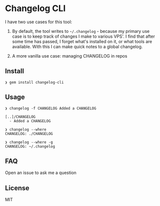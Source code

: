 # Changelog CLI

I have two use cases for this tool:

1. By default, the tool writes to `~/.changelog` - because my primary use case is to keep track of changes I make to various VPS'. I find that after some time has passed, I forget what's installed on it, or what tools are available. With this I can make quick notes to a global changelog.

2. A more vanilla use case: managing CHANGELOG in repos

## Install

```
❯ gem install changelog-cli
```

## Usage

```
❯ changelog -f CHANGELOG Added a CHANGELOG

[..]/CHANGELOG
  - Added a CHANGELOG

❯ changelog --where
CHANGELOG: ./CHANGELOG

❯ changelog --where -g
CHANGELOG: ~/.changelog
```

## FAQ

Open an issue to ask me a question

## License

MIT